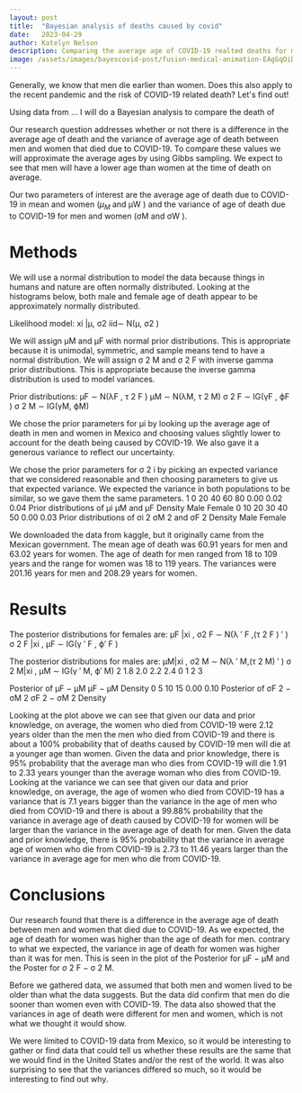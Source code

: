 ```yaml
---
layout: post
title:  "Bayesian analysis of deaths caused by covid"
date:   2023-04-29
author: Katelyn Nelson
description: Comparing the average age of COVID-19 realted deaths for men an women with a Bayesian analysis in R
image: /assets/images/bayescovid-post/fusion-medical-animation-EAgGqOiDDMg-unsplash.jpg
---
```


Generally, we know that men die earlier than women. Does this also apply to the recent pandemic and the risk of COVID-19 related death? Let's find out!

Using data from ... I will do a Bayesian analysis to compare the death of 

Our research question addresses whether or not there is a difference in the average age of death and the variance of average age of death between men and women that died due to COVID-19. To compare these values we will approximate the average ages by using Gibbs sampling. We expect to see that men will have a lower age than women at the time of death on average.

Our two parameters of interest are the average age of death due to COVID-19 in mean and women ($\mu_M$ and µW ) and the variance of age of death due to COVID-19 for men and women (σM and σW ).

# Methods

We will use a normal distribution to model the data because things in humans and nature are often normally
distributed. Looking at the histograms below, both male and female age of death appear to be approximately
normally distributed.

Likelihood model: xi
|µ, σ2
iid∼ N(µ, σ2
)

We will assign µM and µF with normal prior distributions. This is appropriate because it is unimodal,
symmetric, and sample means tend to have a normal distribution.
We will assign σ
2
M and σ
2
F with inverse gamma prior distributions. This is appropriate because the inverse
gamma distribution is used to model variances.

Prior distributions:
µF ∼ N(λF , τ 2
F )
µM ∼ N(λM, τ 2
M)
σ
2
F ∼ IG(γF , ϕF )
σ
2
M ∼ IG(γM, ϕM)

We chose the prior parameters for µi by looking up the average age of death in men and women in Mexico and choosing values slightly lower to account for the death being caused by COVID-19. We also gave it a generous variance to reflect our uncertainty.

We chose the prior parameters for σ
2
i by picking an expected variance that we considered reasonable and
then choosing parameters to give us that expected variance. We expected the variance in both populations
to be similar, so we gave them the same parameters.
1
0 20 40 60 80
0.00 0.02 0.04
Prior distributions of µi
µM and µF
Density
Male
Female
0 10 20 30 40 50
0.00 0.03
Prior distributions of σi
2
σM
2 and σF
2
Density
Male
Female

We downloaded the data from kaggle, but it originally came from the Mexican government. The mean age
of death was 60.91 years for men and 63.02 years for women. The age of death for men ranged from 18 to
109 years and the range for women was 18 to 119 years. The variances were 201.16 years for men and 208.29
years for women.

# Results

The posterior distributions for females are:
µF |xi
, σ2
F ∼ N(λ
′
F ,(τ
2
F )
′
)
σ
2
F |xi
, µF ∼ IG(γ
′
F , ϕ′
F )

The posterior distributions for males are:
µM|xi
, σ2
M ∼ N(λ
′
M,(τ
2
M)
′
)
σ
2
M|xi
, µM ∼ IG(γ
′
M, ϕ′
M)
2
1.8 2.0 2.2 2.4
0 1 2
3

Posterior of µF − µM
µF − µM
Density
0 5 10 15
0.00 0.10
Posterior of σF
2 − σM
2
σF
2 − σM
2
Density

Looking at the plot above we can see that given our data and prior knowledge, on average, the women who died from COVID-19 were 2.12 years older than the men the men who died from COVID-19 and there is about a 100% probability that of deaths caused by COVID-19 men will die at a younger age than women.
Given the data and prior knowledge, there is 95% probability that the average man who dies from COVID-19
will die 1.91 to 2.33 years younger than the average woman who dies from COVID-19.
Looking at the variance we can see that given our data and prior knowledge, on average, the age of women
who died from COVID-19 has a variance that is 7.1 years bigger than the variance in the age of men who died
from COVID-19 and there is about a 99.88% probability that the variance in average age of death caused
by COVID-19 for women will be larger than the variance in the average age of death for men. Given the
data and prior knowledge, there is 95% probability that the variance in average age of women who die from
COVID-19 is 2.73 to 11.46 years larger than the variance in average age for men who die from COVID-19.

# Conclusions

Our research found that there is a difference in the average age of death between men and women that died
due to COVID-19. As we expected, the age of death for women was higher than the age of death for men.
contrary to what we expected, the variance in age of death for women was higher than it was for men. This
is seen in the plot of the Posterior for µF − µM and the Poster for σ
2
F − σ
2
M.

Before we gathered data, we assumed that both men and women lived to be older than what the data
suggests. But the data did confirm that men do die sooner than women even with COVID-19. The data also
showed that the variances in age of death were different for men and women, which is not what we thought
it would show.

We were limited to COVID-19 data from Mexico, so it would be interesting to gather or find data that could
tell us whether these results are the same that we would find in the United States and/or the rest of the
world. It was also surprising to see that the variances differed so much, so it would be interesting to find
out why.
